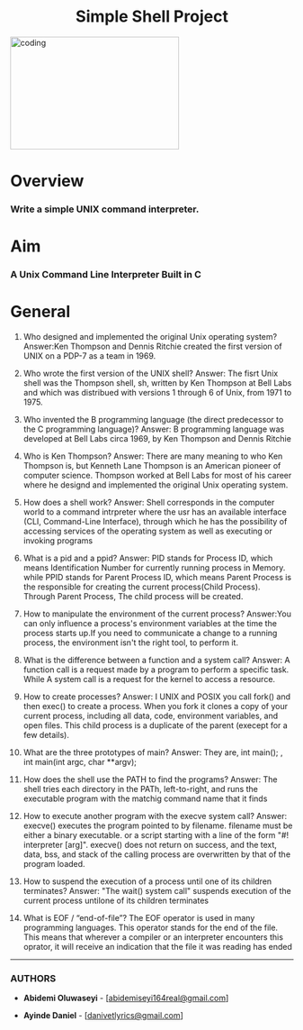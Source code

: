 <h1 align="center"> Simple Shell Project </h1>

<Img align="center" alt="coding" width="300" height="200" src="https://phoneky.co.uk/thumbs/screensavers/down/nature/seashell_2x1ahulf.gif">


<h1 align="left"> Overview </h1>



<h3 align="left"> Write a simple <bold>UNIX</bold> command interpreter.


<h1> Aim </h1>


<h3>A Unix Command Line Interpreter Built in C<h3>

<h1>General</h1>

1. Who designed and implemented the original Unix operating system? Answer:Ken Thompson and Dennis Ritchie created the first version of UNIX on a PDP-7 as a team in 1969.

2. Who wrote the first version of the UNIX shell? Answer: The fisrt Unix shell was the Thompson shell, sh, written by Ken Thompson at Bell Labs and which was distribued with versions 1 through 6 of Unix, from 1971 to 1975.

3. Who invented the B programming language (the direct predecessor to the C programming language)? Answer: B programming language was developed at Bell Labs circa 1969, by Ken Thompson and Dennis Ritchie

4. Who is Ken Thompson? Answer: There are many meaning to who Ken Thompson is, but Kenneth Lane Thompson is an American pioneer of computer science. Thompson worked at Bell Labs for most of his career where he designd and implemented the original Unix operating system.

5. How does a shell work? Answer: Shell corresponds in the computer world to a command intrpreter where the usr has an available interface (CLI, Command-Line Interface), through which he has the possibility of accessing services of the operating system as well as executing or invoking programs

6. What is a pid and a ppid? Answer: PID stands for Process ID, which means Identification Number for currently running process in Memory. while PPID stands for Parent Process ID, which means Parent Process is the responsible for creating the current process(Child Process). Through Parent Process, The child process will be created.

7. How to manipulate the environment of the current process? Answer:You can only influence a process's environment variables at the time the process starts up.If you need to communicate a change to a running process, the environment isn't the right tool, to perform it.

8. What is the difference between a function and a system call? Answer: A function call is a request made by a program to perform a specific task. While A system call is a request for the kernel to access a resource.

9. How to create processes? Answer: I UNIX and POSIX you call fork() and then exec() to create a process. When you fork it clones a copy of your current process, including all data, code, environment variables, and open files. This child process is a duplicate of the parent (execept for a few details).

10. What are the three prototypes of main? Answer: They are, int main(); , int main(int argc, char **argv);

11. How does the shell use the PATH to find the programs? Answer: The shell tries each directory in the PATh, left-to-right, and runs the executable program with the matchig command name that it finds

12. How to execute another program with the execve system call? Answer: execve() executes the program pointed to by filename. filename must be either a binary executable. or a script starting with a line of the form "#! interpreter [arg]". execve() does not return on success, and the text, data, bss, and stack of the calling process are overwritten by that of the program loaded.

13. How to suspend the execution of a process until one of its children terminates? Answer: "The wait() system call" suspends execution of the current process untilone of its children terminates

14. What is EOF / “end-of-file”? The EOF operator is used in many programming languages. This operator stands for the end of the file. This means that wherever a compiler or an interpreter encounters this oprator, it will receive an indication that the file it was reading has ended

---
### AUTHORS
* **Abidemi Oluwaseyi** - [abidemiseyi164real@gmail.com]

* **Ayinde Daniel** - [danivetlyrics@gmail.com]

